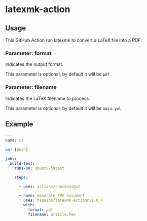 # latexmk-action

## Usage

This GitHub Action run latexmk to convert a LaTeX file into a PDF.

### Parameter: format

Indicates the output format.

This parameter is optional; by default it will be `pdf`

### Parameter: filename

Indicates the LaTeX filename to process.

This parameter is optional; by default it will be `main.yml`

## Example

```yaml
---
name: CI

on: [push]

jobs:
  build-test:
    runs-on: ubuntu-latest

    steps:

      - uses: actions/checkout@v2

      - name: Generate PDF document
        uses: hspaans/latexmk-action@v1.0.4
        with:
          format: pdf
          filename: article.tex
```

